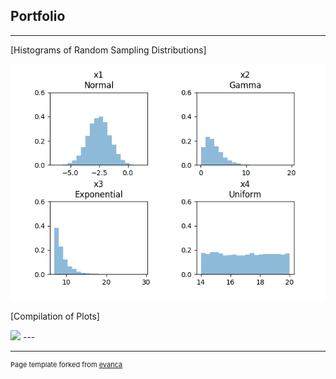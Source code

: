 ## Portfolio

---
[Histograms of Random Sampling Distributions]

<img src="images/SamplingDistributions.png?raw=true"/>

[Compilation of Plots]

<img src="images/dummy_thumbnail.jpg?raw=true"/>
---

---
<p style="font-size:11px">Page template forked from <a href="https://github.com/evanca/quick-portfolio">evanca</a></p>
<!-- Remove above link if you don't want to attibute -->
